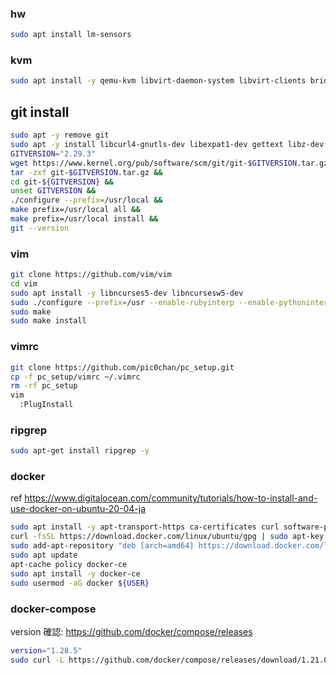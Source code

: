 ### hw

```bash
sudo apt install lm-sensors
```

### kvm

```bash
sudo apt install -y qemu-kvm libvirt-daemon-system libvirt-clients bridge-utils virtinst
```


## git install

```bash
sudo apt -y remove git
sudo apt -y install libcurl4-gnutls-dev libexpat1-dev gettext libz-dev libssl-dev autoconf asciidoc xmlto docbook2x make gcc
GITVERSION="2.29.3"
wget https://www.kernel.org/pub/software/scm/git/git-$GITVERSION.tar.gz &&
tar -zxf git-$GITVERSION.tar.gz &&
cd git-${GITVERSION} &&
unset GITVERSION &&
./configure --prefix=/usr/local &&
make prefix=/usr/local all &&
make prefix=/usr/local install &&
git --version
```

### vim

```bash
git clone https://github.com/vim/vim
cd vim
sudo apt install -y libncurses5-dev libncursesw5-dev
sudo ./configure --prefix=/usr --enable-rubyinterp --enable-pythoninterp
sudo make
sudo make install
```


### vimrc

```bash
git clone https://github.com/pic0chan/pc_setup.git
cp -f pc_setup/vimrc ~/.vimrc
rm -rf pc_setup
vim
  :PlugInstall
```

### ripgrep

```bash
sudo apt-get install ripgrep -y
```

### docker
ref https://www.digitalocean.com/community/tutorials/how-to-install-and-use-docker-on-ubuntu-20-04-ja

```bash
sudo apt install -y apt-transport-https ca-certificates curl software-properties-common
curl -fsSL https://download.docker.com/linux/ubuntu/gpg | sudo apt-key add -
sudo add-apt-repository "deb [arch=amd64] https://download.docker.com/linux/ubuntu focal stable"
sudo apt update
apt-cache policy docker-ce
sudo apt install -y docker-ce
sudo usermod -aG docker ${USER}
```

### docker-compose
version 確認: https://github.com/docker/compose/releases

```bash
version="1.28.5"
sudo curl -L https://github.com/docker/compose/releases/download/1.21.0/docker-compose-$(uname -s)-$(uname -m) -o /usr/local/bin/docker-compose
```

